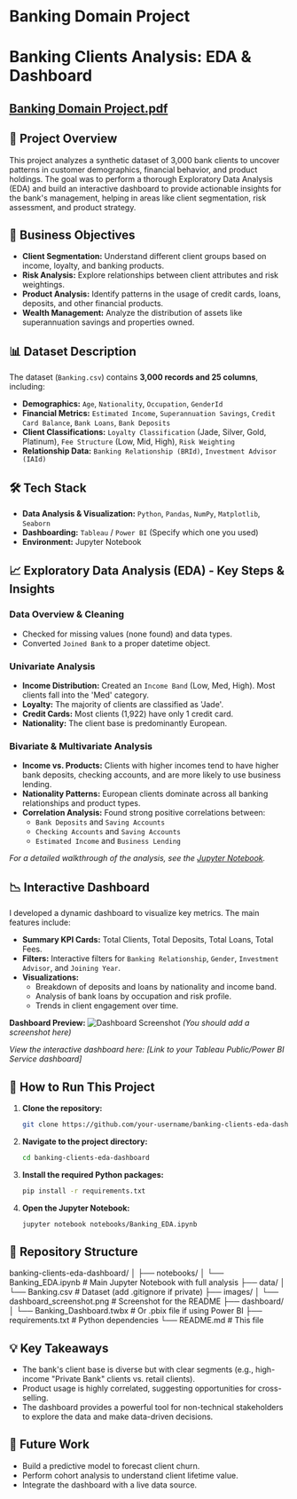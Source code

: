 # Banking Domain Project
# Banking Clients Analysis: EDA & Dashboard
## [Banking Domain Project.pdf](https://github.com/user-attachments/files/22645170/Banking.Domain.Project.pdf)


## 📖 Project Overview
This project analyzes a synthetic dataset of 3,000 bank clients to uncover patterns in customer demographics, financial behavior, and product holdings. The goal was to perform a thorough Exploratory Data Analysis (EDA) and build an interactive dashboard to provide actionable insights for the bank's management, helping in areas like client segmentation, risk assessment, and product strategy.

## 🎯 Business Objectives
- **Client Segmentation:** Understand different client groups based on income, loyalty, and banking products.
- **Risk Analysis:** Explore relationships between client attributes and risk weightings.
- **Product Analysis:** Identify patterns in the usage of credit cards, loans, deposits, and other financial products.
- **Wealth Management:** Analyze the distribution of assets like superannuation savings and properties owned.

## 📊 Dataset Description
The dataset (`Banking.csv`) contains **3,000 records and 25 columns**, including:
- **Demographics:** `Age`, `Nationality`, `Occupation`, `GenderId`
- **Financial Metrics:** `Estimated Income`, `Superannuation Savings`, `Credit Card Balance`, `Bank Loans`, `Bank Deposits`
- **Client Classifications:** `Loyalty Classification` (Jade, Silver, Gold, Platinum), `Fee Structure` (Low, Mid, High), `Risk Weighting`
- **Relationship Data:** `Banking Relationship (BRId)`, `Investment Advisor (IAId)`

## 🛠️ Tech Stack
- **Data Analysis & Visualization:** `Python`, `Pandas`, `NumPy`, `Matplotlib`, `Seaborn`
- **Dashboarding:** `Tableau` / `Power BI` (Specify which one you used)
- **Environment:** Jupyter Notebook

## 📈 Exploratory Data Analysis (EDA) - Key Steps & Insights

### Data Overview & Cleaning
- Checked for missing values (none found) and data types.
- Converted `Joined Bank` to a proper datetime object.

### Univariate Analysis
- **Income Distribution:** Created an `Income Band` (Low, Med, High). Most clients fall into the 'Med' category.
- **Loyalty:** The majority of clients are classified as 'Jade'.
- **Credit Cards:** Most clients (1,922) have only 1 credit card.
- **Nationality:** The client base is predominantly European.

### Bivariate & Multivariate Analysis
- **Income vs. Products:** Clients with higher incomes tend to have higher bank deposits, checking accounts, and are more likely to use business lending.
- **Nationality Patterns:** European clients dominate across all banking relationships and product types.
- **Correlation Analysis:** Found strong positive correlations between:
  - `Bank Deposits` and `Saving Accounts`
  - `Checking Accounts` and `Saving Accounts`
  - `Estimated Income` and `Business Lending`

*For a detailed walkthrough of the analysis, see the [Jupyter Notebook](./notebooks/Banking_EDA.ipynb).*

## 📉 Interactive Dashboard

I developed a dynamic dashboard to visualize key metrics. The main features include:

- **Summary KPI Cards:** Total Clients, Total Deposits, Total Loans, Total Fees.
- **Filters:** Interactive filters for `Banking Relationship`, `Gender`, `Investment Advisor`, and `Joining Year`.
- **Visualizations:**
  - Breakdown of deposits and loans by nationality and income band.
  - Analysis of bank loans by occupation and risk profile.
  - Trends in client engagement over time.

**Dashboard Preview:**
![Dashboard Screenshot](./images/dashboard_screenshot.png) *(You should add a screenshot here)*

*View the interactive dashboard here: [Link to your Tableau Public/Power BI Service dashboard]*

## 🚀 How to Run This Project

1.  **Clone the repository:**
    ```bash
    git clone https://github.com/your-username/banking-clients-eda-dashboard.git
    ```
2.  **Navigate to the project directory:**
    ```bash
    cd banking-clients-eda-dashboard
    ```
3.  **Install the required Python packages:**
    ```bash
    pip install -r requirements.txt
    ```
4.  **Open the Jupyter Notebook:**
    ```bash
    jupyter notebook notebooks/Banking_EDA.ipynb
    ```

## 📂 Repository Structure
banking-clients-eda-dashboard/
│
├── notebooks/
│ └── Banking_EDA.ipynb # Main Jupyter Notebook with full analysis
├── data/
│ └── Banking.csv # Dataset (add .gitignore if private)
├── images/
│ └── dashboard_screenshot.png # Screenshot for the README
├── dashboard/
│ └── Banking_Dashboard.twbx # Or .pbix file if using Power BI
├── requirements.txt # Python dependencies
└── README.md # This file
## 💡 Key Takeaways
- The bank's client base is diverse but with clear segments (e.g., high-income "Private Bank" clients vs. retail clients).
- Product usage is highly correlated, suggesting opportunities for cross-selling.
- The dashboard provides a powerful tool for non-technical stakeholders to explore the data and make data-driven decisions.

## 🔮 Future Work
- Build a predictive model to forecast client churn.
- Perform cohort analysis to understand client lifetime value.
- Integrate the dashboard with a live data source.
